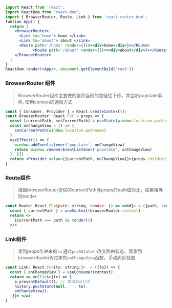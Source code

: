 ```jsx
import React from 'react';
import ReactDom from 'react-dom';
import { BrowserRouter, Route, Link } from 'react-router-dom';
funtion App() {
  return (
    <BrowserRouter>
      <Link to='home'> home </Link>
      <Link to='about'> about </Link>
      <Route path='/home' render={()=><div>home</div>}></Route>
            <Route path='/about' render={()=><div>about</div>}></Route>
    </BrowserRouter>
  )
}
ReactDom.render(<App/>, document.getElementById('root'))
```

### BrowserRouter 组件

> BrowserRouter组件主要做的是将当前的路径往下传，并监听popstate事件, 使用context的通信方式

```jsx
const { Consumer, Provider } = React.createContext();
const BrowserRouter: React.FcC = props => {
  const [currentPath, setCurrentPath] = useState(window.location.pathname);
  const onChangeView = () => {
    setCurrentPath(window.location.pathname)
  }
  useEffect(() => {
    window.addEvenlistener('popstate', onChangeView)
    return window.removerEventListener('popstate', onChangeView)
  }, [])
  return <Provider value={{currentPath, onChangeView}}>{props.children}</Provider>
}
```

### Route组件

> 根据browserRouter提供的currentPath与props的path做对比，如果相等则render

```jsx
const Route: React.FC<{path: string, render: () => void}> = ({path, render}) => {
  const { currentPath } = useContext(browserRouter.context)
  return <>
    {currentPath === path && render()}
  </>
```

### Link组件

> 拿到props传进来的`to`,通过`pushState()`改变路由状态，再拿到browserRouter传过来的`onChangeView`函数，手动刷新视图

```jsx
const Link: React.FC<{to: string;}>  = ({to}) => {
  const { onChangeView } = useConsumer(context)
  return <a onClick={(e) => { 
    e.preventDefault(); // 取消默认行为
    history.pushState(null, '', to);
    onChangeView();
   }}> </a>
}
```